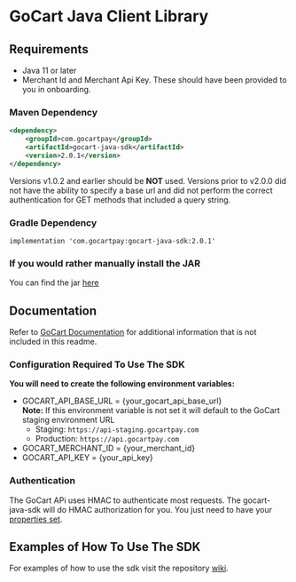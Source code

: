 # GoCart Java Client Library

## Requirements

- Java 11 or later
- Merchant Id and Merchant Api Key. These should have been provided to you in onboarding.

### Maven Dependency

```xml
<dependency>
    <groupId>com.gocartpay</groupId>
    <artifactId>gocart-java-sdk</artifactId>
    <version>2.0.1</version>
</dependency>
```

Versions v1.0.2 and earlier should be **NOT** used. Versions prior to v2.0.0 did not have the ability to specify a base url and 
did not perform the correct authentication for GET methods that included a query string.

### Gradle Dependency
```
implementation 'com.gocartpay:gocart-java-sdk:2.0.1'
```

### If you would rather manually install the JAR
You can find the jar [here](https://github.com/GoCartPay/gocart-java-sdk/releases/tag/2.0.1)

## Documentation

Refer to [GoCart Documentation](https://docs.gocartpay.com/docs) for additional information that is not included in this readme.

### Configuration Required To Use The SDK
**You will need to create the following environment variables:**
- GOCART_API_BASE_URL = {your_gocart_api_base_url} <br>
  **Note:** If this environment variable is not set it will default to the GoCart staging environment URL
  - Staging: `https://api-staging.gocartpay.com`
  - Production: `https://api.gocartpay.com`
- GOCART_MERCHANT_ID = {your_merchant_id}
- GOCART_API_KEY = {your_api_key}

### Authentication
The GoCart APi uses HMAC to authenticate most requests. The gocart-java-sdk will do HMAC authorization for you.
You just need to have your [properties set](#configuration-required-to-use-the-sdk).

## Examples of How To Use The SDK
For examples of how to use the sdk visit the repository [wiki](https://github.com/GoCartPay/gocart-java-sdk/wiki/GoCart-Java-SDK-Code-Samples).




